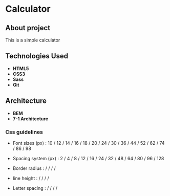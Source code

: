 # Calculator

## About project

This is a simple calculator

## Technologies Used

- **HTML5**
- **CSS3**
- **Sass**
- **Git**

## Architecture

- **BEM**
- **7-1 Architecture**

### Css guidelines

- Font sizes (px) : 10 / 12 / 14 / 16 / 18 / 20 / 24 / 30 / 36 / 44 / 52 / 62 / 74 / 86 / 98

- Spacing system (px) :‌ 2 / 4 / 8 / 12 / 16 / 24 / 32 / 48 / 64 / 80 / 96 / 128

- Border radius :‌  /  /  /  /

- line height :‌ /  /  /  /

- Letter spacing : /  /  /  /
